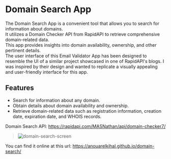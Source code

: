 # Domain Search App

The Domain Search App is a convenient tool that allows you to search for information about domains.<br>
It utilizes a Domain Checker API from RapidAPI to retrieve comprehensive domain-related data.<br>
This app provides insights into domain availability, ownership, and other pertinent details.<br>
The user interface of this Email Validator App has been designed to resemble the UI of a similar project showcased in one of RapidAPI's blogs. 
I was inspired by their design and wanted to replicate a visually appealing and user-friendly interface for this app.

## Features

- Search for information about any domain.
- Obtain details about domain availability and ownership.
- Retrieve domain-related data such as registration information, creation date, expiration date, and WHOIS records.

Domain Search API: https://rapidapi.com/MASNathan/api/domain-checker7/
> ![domain-search-screen](https://github.com/AnouarElKihal/domain-search/assets/68613907/80e8f538-03cf-4b7e-86b8-8905260be366)

You can find it online at this url: https://anouarelkihal.github.io/domain-search/
